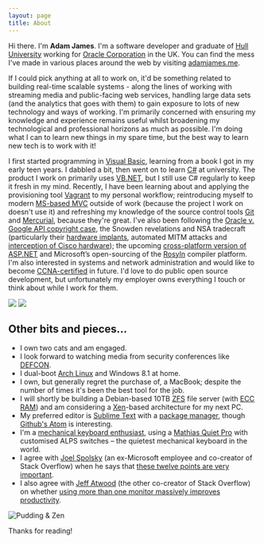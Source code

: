 ```yaml
---
layout: page
title: About
---
```


Hi there. I'm __Adam James__. I'm a software developer and graduate of [Hull University](http://www.hull.ac.uk) working for [Oracle Corporation](https://en.wikipedia.org/wiki/Oracle_Corporation) in the UK. You can find the mess I've made in various places around the web by visiting [adamjames.me](http://www.adamjames.me).

If I could pick anything at all to work on, it'd be something related to building real-time scalable systems - along the lines of working with streaming media and public-facing web services, handling large data sets (and the analytics that goes with them) to gain exposure to lots of new technology and ways of working. I'm primarily concerned with ensuring my knowledge and experience remains useful whilst broadening my technological and professional horizons as much as possible. I'm doing what I can to learn new things in my spare time, but the best way to learn new tech is to work with it!

I first started programming in [Visual Basic](https://en.wikipedia.org/wiki/Visual_Basic), learning from a book I got in my early teen years. I dabbled a bit, then went on to learn [C#](https://en.wikipedia.org/wiki/C_Sharp_%28programming_language%29) at university. The product I work on primarily uses [VB.NET](https://en.wikipedia.org/wiki/Visual_Basic_.NET), but I still use C# regularly to keep it fresh in my mind. Recently, I have been learning about and applying the provisioning tool [Vagrant](https://en.wikipedia.org/wiki/Vagrant_%28software%29) to my personal workflow; reintroducing myself to modern [MS-based MVC](http://www.asp.net/mvc) outside of work (because the project I work on doesn't use it) and refreshing my knowledge of the source control tools [Git](http://www.git-scm.com/) and [Mercurial](http://hginit.com/00.html), because they're great. I've also been following the [Oracle v. Google API copyright case](http://www.wired.com/2014/05/oracle-copyright/), the Snowden revelations and NSA tradecraft (particularly their [hardware implants](https://www.youtube.com/watch?feature=player_detailpage&v=b0w36GAyZIA#t=3229), automated MITM attacks and [interception of Cisco hardware](https://www.techdirt.com/articles/20140518/17433327281/cisco-goes-straight-to-president-to-complain-about-nsa-intercepting-its-hardware.shtml)); the upcoming [cross-platform version of ASP.NET](https://github.com/aspnet/home) and Microsoft’s open-sourcing of the [Rosyln](http://msdn.microsoft.com/en-us/library/roslyn.aspx) compiler platform. I'm also interested in systems and network administration and would like to become [CCNA-certified](http://www.cisco.com/web/learning/certifications/associate/ccna/index.html) in future. I'd love to do public open source development, but unfortunately my employer owns everything I touch or think about while I work for them.

![](http://i.imgur.com/fz6Eg11.gif)
![](http://i.imgur.com/jHwg5Yq.gif)

## Other bits and pieces...

* I own two cats and am engaged. 
* I look forward to watching media from security conferences like [DEFCON](www.defcon.org).
* I dual-boot [Arch Linux](https://www.archlinux.org/) and Windows 8.1 at home. 
* I own, but generally regret the purchase of, a MacBook; despite the number of times it's been the best tool for the job. 
* I will shortly be building a Debian-based 10TB [ZFS](https://en.wikipedia.org/wiki/ZFS) file server (with [ECC RAM](http://www.reddit.com/r/DataHoarder/comments/238vqr/why_is_ecc_ram_necessary_for_zfs_but_not_for/)) and am considering a [Xen](http://wiki.xenproject.org/wiki/Xen_FAQ_General)-based architecture for my next PC. 
* My preferred editor is [Sublime Text](http://www.sublimetext.com/) with a [package manager](https://sublime.wbond.net/), though [Github's Atom](https://atom.io/) is interesting. 
* I'm a [mechanical keyboard enthusiast](http://www.reddit.com/r/mechanicalkeyboards), using a [Mathias Quiet Pro](http://matias.ca/quietpro/pc/) with customised ALPS switches – the quietest mechanical keyboard in the world. 
* I agree with [Joel Spolsky](https://en.wikipedia.org/wiki/Joel_Spolsky) (an ex-Microsoft employee and co-creator of Stack Overflow) when he says that [these twelve points are very important](http://www.joelonsoftware.com/articles/fog0000000043.html).
* I also agree with [Jeff Atwood](http://blog.codinghorror.com/about-me/) (the other co-creator of Stack Overflow) on whether [using more than one monitor massively improves productivity](http://blog.codinghorror.com/does-more-than-one-monitor-improve-productivity/). 

![Pudding & Zen](http://i.imgur.com/3SwhVEIl.jpg)

Thanks for reading!

